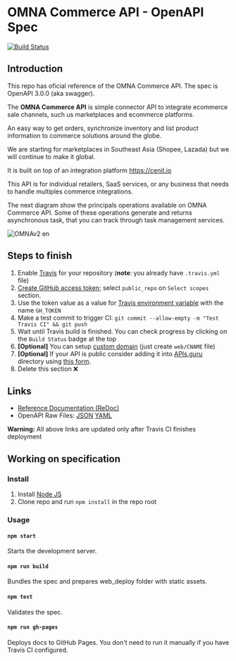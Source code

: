 # OMNA Commerce API - OpenAPI Spec
[![Build Status](https://travis-ci.com/cenit-io/eCapi.svg?branch=master)](https://travis-ci.com/cenit-io/eCapi)

## Introduction

This repo has oficial reference of the OMNA Commerce API. The spec is OpenAPI 3.0.0 (aka swagger).

The **OMNA Commerce API** is simple connector API to integrate ecommerce sale channels, such us 
marketplaces and ecommerce platforms.

An easy way to get orders, synchronize inventory and list product information to commerce solutions around the globe.

We are starting for marketplaces in Southeast Asia (Shopee, Lazada) but we will continue to make it global.

It is built on top of an integration platform https://cenit.io

This API is for individual retailers, SaaS services, or any business that needs to handle multiples commerce integrations.

The next diagram show the  principals operations available on OMNA Commerce API. Some of these operations generate and returns asynchronous task, that you can track through task management services.

![OMNAv2 en](https://user-images.githubusercontent.com/4213488/64925350-c176a300-d7de-11e9-9a79-3fb0ccace204.png)

## Steps to finish

1. Enable [Travis](https://docs.travis-ci.com/user/getting-started/#To-get-started-with-Travis-CI%3A) for your repository (**note**: you already have `.travis.yml` file)
1. [Create GitHub access token](https://help.github.com/articles/creating-an-access-token-for-command-line-use/); select `public_repo` on `Select scopes` section.
1. Use the token value as a value for [Travis environment variable](https://docs.travis-ci.com/user/environment-variables/#Defining-Variables-in-Repository-Settings) with the name `GH_TOKEN`
1. Make a test commit to trigger CI: `git commit --allow-empty -m "Test Travis CI" && git push`
1. Wait until Travis build is finished. You can check progress by clicking on the `Build Status` badge at the top
1. **[Optional]** You can setup [custom domain](https://help.github.com/articles/using-a-custom-domain-with-github-pages/) (just create `web/CNAME` file)
1. **[Optional]** If your API is public consider adding it into [APIs.guru](https://APIs.guru) directory using [this form](https://apis.guru/add-api/).
1. Delete this section ❌

## Links

- [Reference Documentation (ReDoc)](https://cenit-io.github.io/eCapi/)
- OpenAPI Raw Files: [JSON](https://cenit-io.github.io/eCapi/openapi.json) [YAML](https://cenit-io.github.io/eCapi/openapi.yaml)

**Warning:** All above links are updated only after Travis CI finishes deployment

## Working on specification
### Install

1. Install [Node JS](https://nodejs.org/)
2. Clone repo and run `npm install` in the repo root

### Usage

#### `npm start`
Starts the development server.

#### `npm run build`
Bundles the spec and prepares web_deploy folder with static assets.

#### `npm test`
Validates the spec.

#### `npm run gh-pages`
Deploys docs to GitHub Pages. You don't need to run it manually if you have Travis CI configured.
